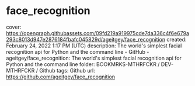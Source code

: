# face_recognition

cover: https://opengraph.githubassets.com/09fd219a919975cde7da336c4f6e679a293c8013d947e2876184fbafc045829d/ageitgey/face_recognition
created: February 24, 2022 1:17 PM (UTC)
description: The world's simplest facial recognition api for Python and the command line - GitHub - ageitgey/face_recognition: The world's simplest facial recognition api for Python and the command line
folder: BOOKMRKS-MTHRFCKR / DEV-MTHRFCKR / Github
tags: Github
url: https://github.com/ageitgey/face_recognition